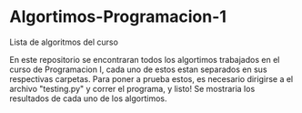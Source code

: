 # Algortimos-Programacion-1
Lista de algoritmos del curso

En este repositorio se encontraran todos los algortimos trabajados en el curso de Programacion I, cada uno de estos estan separados en sus respectivas carpetas. Para poner a prueba estos, es necesario dirigirse a el archivo "testing.py" y correr el programa, y listo! Se mostraria los resultados de cada uno de los algortimos.